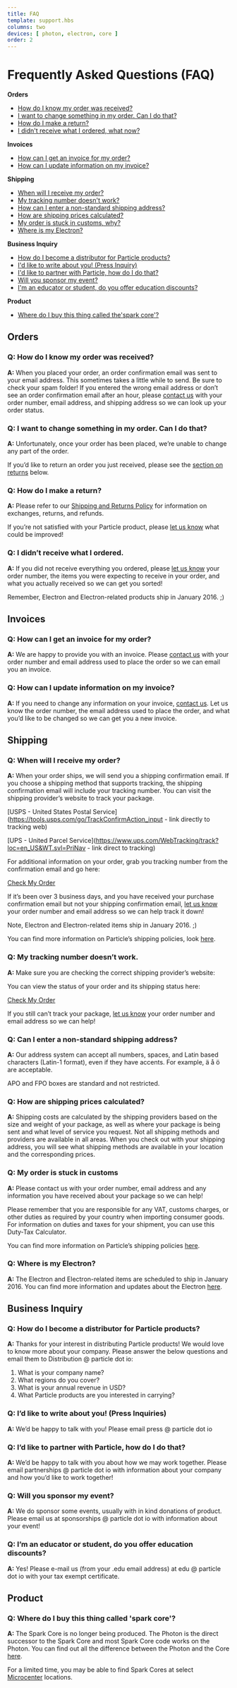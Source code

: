 ```yaml
---
title: FAQ
template: support.hbs
columns: two
devices: [ photon, electron, core ]
order: 2
---
```


Frequently Asked Questions (FAQ)
===

**Orders**
- [How do I know my order was received?](/support/support-and-fulfillment/faq/photon/#q-how-do-i-make-a-return-)
- [I want to change something in my order. Can I do that?](/support/support-and-fulfillment/faq/photon/#q-i-want-to-change-something-in-my-order-can-i-do-that-)
- [How do I make a return?](/support/support-and-fulfillment/faq/photon/#q-how-do-i-make-a-return-)
- [I didn't receive what I ordered, what now?](/support/support-and-fulfillment/faq/photon/#q-i-didn-t-receive-what-i-ordered-)

**Invoices**
- [How can I get an invoice for my order?](/support/support-and-fulfillment/faq/photon/#q-how-can-i-get-an-invoice-for-my-order-)
- [How can I update information on my invoice?](/support/support-and-fulfillment/faq/photon/#q-how-can-i-update-information-on-my-invoice-)

**Shipping**
- [When will I receive my order?](/support/support-and-fulfillment/faq/photon/#q-when-will-i-receive-my-order-)
- [My tracking number doesn't work?](/support/support-and-fulfillment/faq/photon/#q-my-tracking-number-doesn-t-work-)
- [How can I enter a non-standard shipping address?](/support/support-and-fulfillment/faq/photon/#q-can-i-enter-a-non-standard-shipping-address-)
- [How are shipping prices calculated?](/support/support-and-fulfillment/faq/photon/#q-how-are-shipping-prices-calculated-)
- [My order is stuck in customs, why?](/support/support-and-fulfillment/faq/photon/#q-my-order-is-stuck-in-customs)
- [Where is my Electron?](/support/support-and-fulfillment/faq/photon/#q-where-is-my-electron-)

**Business Inquiry**
- [How do I become a distributor for Particle products?](/support/support-and-fulfillment/faq/photon/#q-how-do-i-become-a-distributor-for-particle-products-)
- [I'd like to write about you! (Press Inquiry)](/support/support-and-fulfillment/faq/photon/#q-i-d-like-to-write-about-you-press-inquiries-)
- [I'd like to partner with Particle, how do I do that?](/support/support-and-fulfillment/faq/photon/#q-i-d-like-to-partner-with-particle-how-do-i-do-that-)
- [Will you sponsor my event?](/support/support-and-fulfillment/faq/photon/#q-will-you-sponsor-my-event-)
- [I'm an educator or student, do you offer education discounts?](/support/support-and-fulfillment/faq/photon/#q-i-m-an-educator-or-student-do-you-offer-education-discounts-)

**Product**
- [Where do I buy this thing called the'spark core'?](/support/support-and-fulfillment/faq/photon/#q-where-do-i-buy-this-thing-called-39-spark-core-39-)


## Orders
### Q: How do I know my order was received?
**A:** When you placed your order, an order confirmation email was sent to your email address. This sometimes takes a little while to send. Be sure to check your spam folder! If you entered the wrong email address or don’t see an order confirmation email after an hour, please [contact us](/support/support-and-fulfillment/menu-base/photon/#form-main) with your order number, email address, and shipping address so we can look up your order status.

### Q: I want to change something in my order. Can I do that?
**A:** Unfortunately, once your order has been placed, we’re unable to change any part of the order. 

If you’d like to return an order you just received, please see the [section on returns]() below.

### Q: How do I make a return?
**A:** Please refer to our [Shipping and Returns Policy](/support/support-and-fulfillment/general-shipping-info/photon/) for information on exchanges, returns, and refunds. 

If you’re not satisfied with your Particle product, please [let us know](/support/support-and-fulfillment/menu-base/photon/#form-main) what could be improved!

### Q: I didn’t receive what I ordered.

**A:** If you did not receive everything you ordered, please [let us know](/support/support-and-fulfillment/menu-base/photon/#form-main) your order number, the items you were expecting to receive in your order, and what you actually received so we can get you sorted! 

Remember, Electron and Electron-related products ship in January 2016. ;)

## Invoices
### Q: How can I get an invoice for my order?

**A:** We are happy to provide you with an invoice.  Please [contact us](/support/support-and-fulfillment/menu-base/photon/#form-main) with your order number and email address used to place the order so we can email you an invoice.

### Q: How can I update information on my invoice?

**A:** If you need to change any information on your invoice, [contact us](/support/support-and-fulfillment/menu-base/photon/#form-main). Let us know the order number, the email address used to place the order, and what you’d like to be changed so we can get you a new invoice.


## Shipping
### Q: When will I receive my order?

**A:** When your order ships, we will send you a shipping confirmation email. If you choose a shipping method that supports tracking, the shipping confirmation email will include your tracking number. You can visit the shipping provider’s website to track your package.

[USPS - United States Postal Service](https://tools.usps.com/go/TrackConfirmAction_input - link directly to tracking web)

[UPS - United Parcel Service](https://www.ups.com/WebTracking/track?loc=en_US&WT.svl=PriNav - link direct to tracking)

For additional information on your order, grab you tracking number from the confirmation email and go here:

<a href="http://particle.aftership.com/" target="_blank" class="button">Check My Order</a>


If it’s been over 3 business days, and you have received your purchase confirmation email but not your shipping confirmation email, [let us know](/support/support-and-fulfillment/menu-base/photon/#form-main) your order number and email address so we can help track it down!

Note, Electron and Electron-related items ship in January 2016.  ;)

You can find more information on Particle’s shipping policies, look [here](/support/support-and-fulfillment/general-shipping-info/photon/). 

### Q: My tracking number doesn’t work.

**A:** Make sure you are checking the correct shipping provider’s website:

You can view the status of your order and its shipping status here:

<a href="http://particle.aftership.com/" target="_blank" class="button">Check My Order</a>

If you still can’t track your package, [let us know](/support/support-and-fulfillment/menu-base/photon/#form-main) your order number and email address so we can help!

### Q: Can I enter a non-standard shipping address?
**A:** Our address system can accept all numbers, spaces, and Latin based characters (Latin-1 format), even if they have accents. For example, ä å ö are acceptable. 

APO and FPO boxes are standard and not restricted.

### Q: How are shipping prices calculated?
**A:** Shipping costs are calculated by the shipping providers based on the size and weight of your package, as well as where your package is being sent and what level of service you request. Not all shipping methods and providers are available in all areas. When you check out with your shipping address, you will see what shipping methods are available in your location and the corresponding prices.

### Q: My order is stuck in customs
**A:** Please contact us with your order number, email address and any information you have received about your package so we can help!

Please remember that you are responsible for any VAT, customs charges, or other duties as required by your country when importing consumer goods. For information on duties and taxes for your shipment, you can use this Duty-Tax Calculator. 

You can find more information on Particle’s shipping policies [here](/support/support-and-fulfillment/general-shipping-info/photon/). 

### Q: Where is my Electron?
**A:** The Electron and Electron-related items are scheduled to ship in January 2016. You can find more information and updates about the Electron [here](https://www.kickstarter.com/projects/sparkdevices/spark-electron-cellular-dev-kit-with-a-simple-data/updates).

## Business Inquiry
### Q: How do I become a distributor for Particle products?

**A:** Thanks for your interest in distributing Particle products! We would love to know more about your company. Please answer the below questions and email them to Distribution @ particle dot io:

1. What is your company name?
2. What regions do you cover?
3. What is your annual revenue in USD?
4. What Particle products are you interested in carrying?

### Q: I’d like to write about you! (Press Inquiries)
**A:**  We’d be happy to talk with you! Please email press @ particle dot io

### Q: I’d like to partner with Particle, how do I do that?
**A:**  We’d be happy to talk with you about how we may work together. Please email partnerships @ particle dot io with information about your company and how you’d like to work together!

### Q: Will you sponsor my event?
**A:**  We do sponsor some events, usually with in kind donations of product. Please email us at sponsorships @ particle dot io with information about your event!

### Q: I’m an educator or student, do you offer education discounts?
**A:**  Yes! Please e-mail us (from your .edu email address) at edu @ particle dot io with your tax exempt certificate.

## Product
### Q: Where do I buy this thing called 'spark core'?
**A:**  The Spark Core is no longer being produced. The Photon is the direct successor to the Spark Core and most Spark Core code works on the Photon. You can find out all the difference between the Photon and the Core [here](https://community.particle.io/t/the-photon-changelog-whats-new-and-different-from-the-core/11823). 

For a limited time, you may be able to find Spark Cores at select [Microcenter](http://www.microcenter.com/product/436906/Maker_Kit_with_Chip_Antenna_Core) locations.







